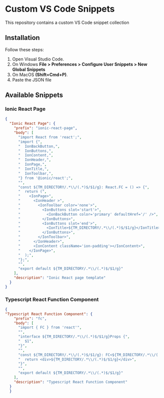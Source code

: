 # Custom VS Code Snippets

This repository contains a custom VS Code snippet collection

## Installation

Follow these steps:

1. Open Visual Studio Code.
2. On Windows **File > Preferences > Configure User Snippets > New Global Snippets** 
3. On MacOS **(Shift+Cmd+P)**.
4. Paste the JSON file

## Available Snippets

### Ionic React Page

```json
{
  "Ionic React Page": {
    "prefix": "ionic-react-page",
    "body": [
      "import React from 'react';",
      "import {",
      "  IonBackButton,",
      "  IonButtons,",
      "  IonContent,",
      "  IonHeader,",
      "  IonPage,",
      "  IonTitle,",
      "  IonToolbar,",
      "} from '@ionic/react';",
      "",
      "const ${TM_DIRECTORY/.*\\/(.*)$/$1/g}: React.FC = () => {",
      "  return (",
      "    <IonPage>",
      "      <IonHeader >",
      "        <IonToolbar color='none'>",
      "          <IonButtons slot='start'>",
      "            <IonBackButton color='primary' defaultHref='/' />",
      "          </IonButtons>",
      "          <IonButtons slot='end'>",
      "            <IonTitle>${TM_DIRECTORY/.*\\/(.*)$/$1/g}</IonTitle>",
      "          </IonButtons>",
      "        </IonToolbar>",
      "      </IonHeader>",
      "      <IonContent className='ion-padding'></IonContent>",
      "    </IonPage>",
      "  );",
      "};",
      "",
      "export default ${TM_DIRECTORY/.*\\/(.*)$/$1/g}"
    ],
    "description": "Ionic React page template"
  }
}
```

### Typescript React Function Component

```json
{
"Typescript React Function Component": {
    "prefix": "fc",
    "body": [
      "import { FC } from 'react'",
      "",
      "interface ${TM_DIRECTORY/.*\\/(.*)$/$1/g}Props {",
      "  $1",
      "}",
      "",
      "const ${TM_DIRECTORY/.*\\/(.*)$/$1/g}: FC<${TM_DIRECTORY/.*\\/(.*)$/$1/g}Props> = ({$2}) => {",
      "  return <div>${TM_DIRECTORY/.*\\/(.*)$/$1/g}</div>",
      "}",
      "",
      "export default ${TM_DIRECTORY/.*\\/(.*)$/$1/g}"
    ],
    "description": "Typescript React Function Component"
  }
  }
  ```


